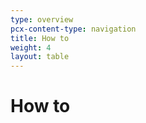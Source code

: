 ```yaml
---
type: overview
pcx-content-type: navigation
title: How to
weight: 4
layout: table
---
```


# How to
